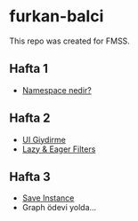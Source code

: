 # furkan-balci
This repo was created for FMSS.

## Hafta 1
- [Namespace nedir?](https://github.com/FMSSBilisimAndroid/furkan-balci/tree/main/week-1)


## Hafta 2
- [UI Giydirme](https://github.com/FMSSBilisimAndroid/furkan-balci/tree/main/week-2/ui)
- [Lazy & Eager Filters](https://github.com/FMSSBilisimAndroid/furkan-balci/tree/main/week-2)


## Hafta 3
- [Save Instance](https://github.com/FMSSBilisimAndroid/furkan-balci/tree/main/week-3/save-instance)
- Graph ödevi yolda...

